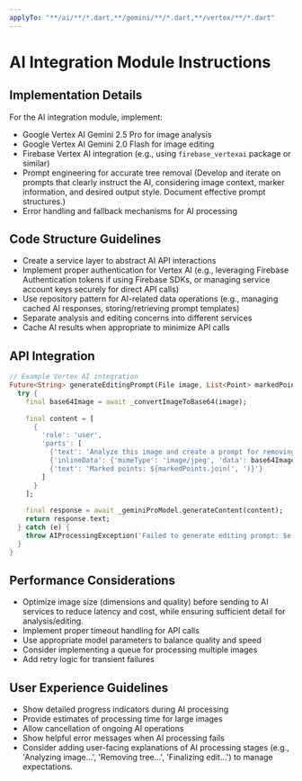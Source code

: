 ```yaml
---
applyTo: "**/ai/**/*.dart,**/gemini/**/*.dart,**/vertex/**/*.dart"
---
```

# AI Integration Module Instructions

## Implementation Details

For the AI integration module, implement:

- Google Vertex AI Gemini 2.5 Pro for image analysis
- Google Vertex AI Gemini 2.0 Flash for image editing
- Firebase Vertex AI integration (e.g., using `firebase_vertexai` package or similar)
- Prompt engineering for accurate tree removal (Develop and iterate on prompts that clearly instruct the AI, considering image context, marker information, and desired output style. Document effective prompt structures.)
- Error handling and fallback mechanisms for AI processing

## Code Structure Guidelines

- Create a service layer to abstract AI API interactions
- Implement proper authentication for Vertex AI (e.g., leveraging Firebase Authentication tokens if using Firebase SDKs, or managing service account keys securely for direct API calls)
- Use repository pattern for AI-related data operations (e.g., managing cached AI responses, storing/retrieving prompt templates)
- Separate analysis and editing concerns into different services
- Cache AI results when appropriate to minimize API calls

## API Integration

```dart
// Example Vertex AI integration
Future<String> generateEditingPrompt(File image, List<Point> markedPoints) async {
  try {
    final base64Image = await _convertImageToBase64(image);
    
    final content = [
      {
        'role': 'user',
        'parts': [
          {'text': 'Analyze this image and create a prompt for removing the marked tree:'},
          {'inlineData': {'mimeType': 'image/jpeg', 'data': base64Image}},
          {'text': 'Marked points: ${markedPoints.join(', ')}'}
        ]
      }
    ];
    
    final response = await _geminiProModel.generateContent(content);
    return response.text;
  } catch (e) {
    throw AIProcessingException('Failed to generate editing prompt: $e');
  }
}
```

## Performance Considerations

- Optimize image size (dimensions and quality) before sending to AI services to reduce latency and cost, while ensuring sufficient detail for analysis/editing.
- Implement proper timeout handling for API calls
- Use appropriate model parameters to balance quality and speed
- Consider implementing a queue for processing multiple images
- Add retry logic for transient failures

## User Experience Guidelines

- Show detailed progress indicators during AI processing
- Provide estimates of processing time for large images
- Allow cancellation of ongoing AI operations
- Show helpful error messages when AI processing fails
- Consider adding user-facing explanations of AI processing stages (e.g., 'Analyzing image...', 'Removing tree...', 'Finalizing edit...') to manage expectations.
